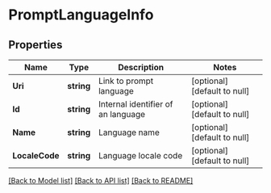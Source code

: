 # PromptLanguageInfo

## Properties
Name | Type | Description | Notes
------------ | ------------- | ------------- | -------------
**Uri** | **string** | Link to prompt language | [optional] [default to null]
**Id** | **string** | Internal identifier of an language | [optional] [default to null]
**Name** | **string** | Language name | [optional] [default to null]
**LocaleCode** | **string** | Language locale code | [optional] [default to null]

[[Back to Model list]](../README.md#documentation-for-models) [[Back to API list]](../README.md#documentation-for-api-endpoints) [[Back to README]](../README.md)


